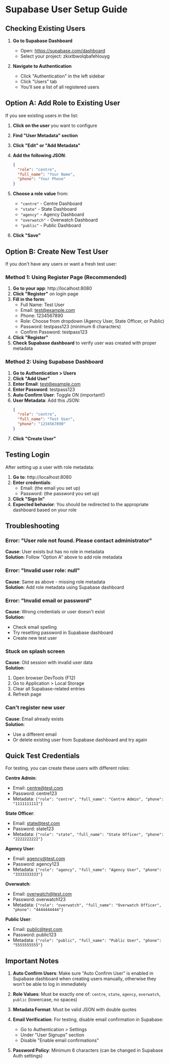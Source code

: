 # Supabase User Setup Guide

## Checking Existing Users

1. **Go to Supabase Dashboard**
   - Open: https://supabase.com/dashboard
   - Select your project: zkixtbwolqbafehlouyg

2. **Navigate to Authentication**
   - Click "Authentication" in the left sidebar
   - Click "Users" tab
   - You'll see a list of all registered users

## Option A: Add Role to Existing User

If you see existing users in the list:

1. **Click on the user** you want to configure
2. **Find "User Metadata" section**
3. **Click "Edit" or "Add Metadata"**
4. **Add the following JSON**:
   ```json
   {
     "role": "centre",
     "full_name": "Your Name",
     "phone": "Your Phone"
   }
   ```
5. **Choose a role value** from:
   - `"centre"` - Centre Dashboard
   - `"state"` - State Dashboard  
   - `"agency"` - Agency Dashboard
   - `"overwatch"` - Overwatch Dashboard
   - `"public"` - Public Dashboard

6. **Click "Save"**

## Option B: Create New Test User

If you don't have any users or want a fresh test user:

### Method 1: Using Register Page (Recommended)
1. **Go to your app**: http://localhost:8080
2. **Click "Register"** on login page
3. **Fill in the form**:
   - Full Name: Test User
   - Email: test@example.com
   - Phone: 1234567890
   - Role: Choose from dropdown (Agency User, State Officer, or Public)
   - Password: testpass123 (minimum 6 characters)
   - Confirm Password: testpass123
4. **Click "Register"**
5. **Check Supabase dashboard** to verify user was created with proper metadata

### Method 2: Using Supabase Dashboard
1. **Go to Authentication > Users**
2. **Click "Add User"**
3. **Enter Email**: test@example.com
4. **Enter Password**: testpass123
5. **Auto Confirm User**: Toggle ON (important!)
6. **User Metadata**: Add this JSON:
   ```json
   {
     "role": "centre",
     "full_name": "Test User",
     "phone": "1234567890"
   }
   ```
7. **Click "Create User"**

## Testing Login

After setting up a user with role metadata:

1. **Go to**: http://localhost:8080
2. **Enter credentials**:
   - Email: (the email you set up)
   - Password: (the password you set up)
3. **Click "Sign In"**
4. **Expected behavior**: You should be redirected to the appropriate dashboard based on your role

## Troubleshooting

### Error: "User role not found. Please contact administrator"
**Cause**: User exists but has no role in metadata  
**Solution**: Follow "Option A" above to add role metadata

### Error: "Invalid user role: null"
**Cause**: Same as above - missing role metadata  
**Solution**: Add role metadata using Supabase dashboard

### Error: "Invalid email or password"
**Cause**: Wrong credentials or user doesn't exist  
**Solution**: 
- Check email spelling
- Try resetting password in Supabase dashboard
- Create new test user

### Stuck on splash screen
**Cause**: Old session with invalid user data  
**Solution**:
1. Open browser DevTools (F12)
2. Go to Application > Local Storage
3. Clear all Supabase-related entries
4. Refresh page

### Can't register new user
**Cause**: Email already exists  
**Solution**:
- Use a different email
- Or delete existing user from Supabase dashboard and try again

## Quick Test Credentials

For testing, you can create these users with different roles:

**Centre Admin**:
- Email: centre@test.com
- Password: centre123
- Metadata: `{"role": "centre", "full_name": "Centre Admin", "phone": "1111111111"}`

**State Officer**:
- Email: state@test.com
- Password: state123
- Metadata: `{"role": "state", "full_name": "State Officer", "phone": "2222222222"}`

**Agency User**:
- Email: agency@test.com
- Password: agency123
- Metadata: `{"role": "agency", "full_name": "Agency User", "phone": "3333333333"}`

**Overwatch**:
- Email: overwatch@test.com
- Password: overwatch123
- Metadata: `{"role": "overwatch", "full_name": "Overwatch Officer", "phone": "4444444444"}`

**Public User**:
- Email: public@test.com
- Password: public123
- Metadata: `{"role": "public", "full_name": "Public User", "phone": "5555555555"}`

## Important Notes

1. **Auto Confirm Users**: Make sure "Auto Confirm User" is enabled in Supabase dashboard when creating users manually, otherwise they won't be able to log in immediately

2. **Role Values**: Must be exactly one of: `centre`, `state`, `agency`, `overwatch`, `public` (lowercase, no spaces)

3. **Metadata Format**: Must be valid JSON with double quotes

4. **Email Verification**: For testing, disable email confirmation in Supabase:
   - Go to Authentication > Settings
   - Under "User Signups" section
   - Disable "Enable email confirmations"

5. **Password Policy**: Minimum 6 characters (can be changed in Supabase Auth settings)